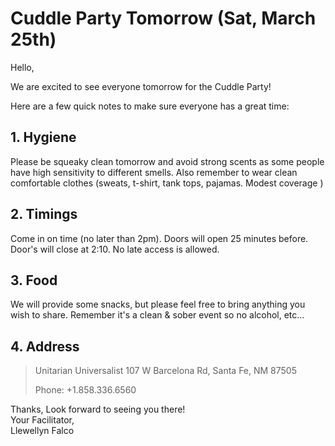 # Cuddle Party Tomorrow (Sat, March 25th)

Hello,

We are excited to see everyone tomorrow for the Cuddle Party!

Here are a few quick notes to make sure everyone has a great time:

## 1. Hygiene

Please be squeaky clean tomorrow and avoid strong scents as some people have high sensitivity to different smells. Also remember to wear clean comfortable clothes (sweats, t-shirt, tank tops, pajamas. Modest coverage )

## 2. Timings

Come in on time (no later than 2pm). Doors will open 25 minutes before.
Door's will close at 2:10. No late access is allowed.

## 3. Food

We will provide some snacks, but please feel free to bring anything you wish to share. 
Remember it's a clean & sober event so no alcohol, etc... 

## 4. Address

>    Unitarian Universalist 
>    107 W Barcelona Rd,
>    Santa Fe, NM 87505
>
>    Phone: +1.858.336.6560  


Thanks, Look forward to seeing you there!  
Your Facilitator,  
Llewellyn Falco